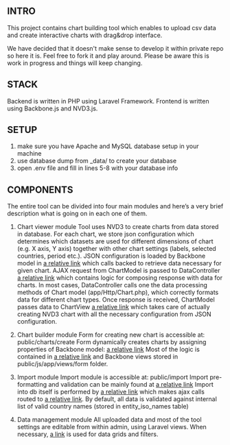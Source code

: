 ## INTRO
This project contains chart building tool which enables to upload csv data and create interactive charts with drag&drop interface.

We have decided that it doesn't make sense to develop it within private repo so here it is. Feel free to fork it and play around. Please be aware this is work in progress and things will keep changing.

## STACK
Backend is written in PHP using Laravel Framework. Frontend is written using Backbone.js and NVD3.js.
	
## SETUP
1. make sure you have Apache and MySQL database setup in your machine 	
2. use database dump from _data/ to create your database  
3. open .env file and fill in lines 5-8 with your database info

## COMPONENTS
The entire tool can be divided into four main modules and here’s a very brief description what is going on in each one of them.

1. Chart viewer module 
Tool uses NVD3 to create charts from data stored in database. For each chart, we store json configuration which determines which datasets are used for different dimensions of chart (e.g. X axis, Y axis) together with other chart settings (labels, selected countries, period etc.).
JSON configuration is loaded by Backbone model in [a relative link](public/js/app/models/App.Models.ChartModel.js) which calls backed to retrieve data necessary for given chart.
AJAX request from ChartModel is passed to DataController [a relative link](app/Http/DataController.php) which contains logic for composing response with data for charts. In most cases, DataController calls one the data processing methods of Chart model (app/Http/Chart.php), which correctly formats data for different chart types.
Once response is received, ChartModel passes data to ChartView [a relative link](public/js/app/views/App.Views.ChartView.js) which takes care of actually creating NVD3 chart with all the necessary configuration from JSON configuration. 

2. Chart builder module
Form for creating new chart is accessible at: public/charts/create
Form dynamically creates charts by assigning properties of Backbone model: [a relative link](public/js/app/models/App.Models.ChartModel.js)
Most of the logic is contained in [a relative link](public/js/app/views/ui/App.Views.FormView.js) and Backbone views stored in public/js/app/views/form folder.		

3. Import module
Import module is accessible at: public/import
Import pre-formatting and validation can be mainly found at [a relative link](public/js/app/views/App.Views.ImportView.js)
Import into db itself is performed by [a relative link](public/js/app/models/App.Models.Imported.js) which makes ajax calls routed to [a relative link](app/Http/Controllers/ImportController.php).
By default, all data is validated against internal list of valid country names (stored in entity_iso_names table)
<insert sample format of correctly formatted csv>

4. Data management module
All uploaded data and most of the tool settings are editable from within admin, using Laravel views.
When necessary, [a link](https://github.com/zofe/rapyd-laravel) is used for data grids and filters.
